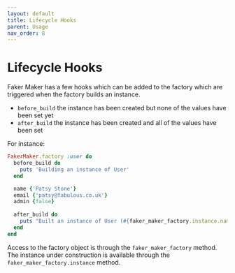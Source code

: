 ```yaml
---
layout: default
title: Lifecycle Hooks
parent: Usage
nav_order: 8
---
```


# Lifecycle Hooks

Faker Maker has a few hooks which can be added to the factory which are triggered when the factory builds an instance.

* `before_build` the instance has been created but none of the values have been set yet
* `after_build` the instance has been created and all of the values have been set

For instance:

```ruby
FakerMaker.factory :user do 
  before_build do
    puts 'Building an instance of User'
  end

  name {'Patsy Stone'}
  email {'patsy@fabulous.co.uk'}
  admin {false}
  
  after_build do
    puts "Built an instance of User (#{faker_maker_factory.instance.name})"
  end
end
```

Access to the factory object is through the `faker_maker_factory` method. The instance under construction is available through the `faker_maker_factory.instance` method.